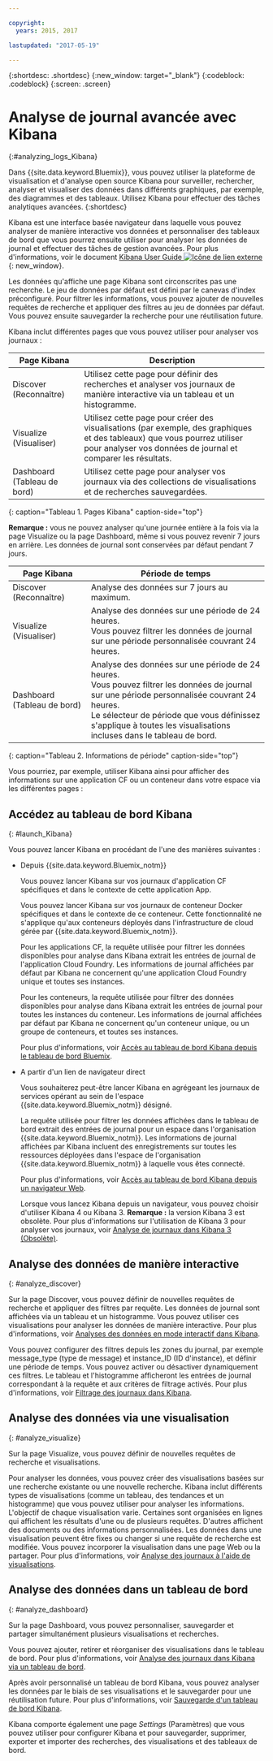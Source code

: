 ```yaml
---

copyright:
  years: 2015, 2017

lastupdated: "2017-05-19"

---
```



{:shortdesc: .shortdesc}
{:new_window: target="_blank"}
{:codeblock: .codeblock}
{:screen: .screen}

# Analyse de journal avancée avec Kibana
{:#analyzing_logs_Kibana}

Dans {{site.data.keyword.Bluemix}}, vous pouvez utiliser la plateforme de visualisation et d'analyse open source Kibana pour surveiller, rechercher, analyser et visualiser des données dans différents graphiques, par exemple, des diagrammes et des tableaux. Utilisez Kibana pour effectuer des tâches analytiques avancées.
{:shortdesc}

Kibana est une interface basée navigateur dans laquelle vous pouvez analyser de manière interactive vos données et personnaliser des tableaux de bord que vous pourrez ensuite utiliser pour analyser les données de journal et effectuer des tâches de gestion avancées. Pour plus d'informations, voir le document [Kibana User Guide ![Icône de lien externe](../../../icons/launch-glyph.svg "Icône de lien externe")](https://www.elastic.co/guide/en/kibana/4.1/index.html){: new_window}.

Les données qu'affiche une page Kibana sont circonscrites pas une recherche. Le jeu de données par défaut est défini par le canevas d'index préconfiguré. Pour filtrer les informations, vous pouvez ajouter de nouvelles requêtes de recherche et appliquer des filtres au jeu de données par défaut. Vous pouvez ensuite sauvegarder la recherche pour une réutilisation future. 

Kibana inclut différentes pages que vous pouvez utiliser pour analyser vos journaux :

| Page Kibana | Description |
|-------------|-------------|
| Discover (Reconnaître) | Utilisez cette page pour définir des recherches et analyser vos journaux de manière interactive via un tableau et un histogramme. |
| Visualize (Visualiser) | Utilisez cette page pour créer des visualisations (par exemple, des graphiques et des tableaux) que vous pourrez utiliser pour analyser vos données de journal et comparer les résultats.  |
| Dashboard (Tableau de bord) | Utilisez cette page pour analyser vos journaux via des collections de visualisations et de recherches sauvegardées.  |
{: caption="Tableau 1. Pages Kibana" caption-side="top"}

**Remarque :** vous ne pouvez analyser qu'une journée entière à la fois via la page Visualize ou la page Dashboard, même si vous pouvez revenir 7 jours en arrière. Les données de journal sont conservées par défaut pendant 7 jours. 

| Page Kibana | Période de temps |
|-------------|-------------------------|
| Discover (Reconnaître) | Analyse des données sur 7 jours au maximum. |
| Visualize (Visualiser) | Analyse des données sur une période de 24 heures. <br> Vous pouvez filtrer les données de journal sur une période personnalisée couvrant 24 heures.  |
| Dashboard (Tableau de bord) | Analyse des données sur une période de 24 heures. <br> Vous pouvez filtrer les données de journal sur une période personnalisée couvrant 24 heures. <br> Le sélecteur de période que vous définissez s'applique à toutes les visualisations incluses dans le tableau de bord. |
{: caption="Tableau 2. Informations de période" caption-side="top"}

Vous pourriez, par exemple, utiliser Kibana ainsi pour afficher des informations sur une application CF ou un conteneur dans votre espace via les différentes pages :

## Accédez au tableau de bord Kibana
{: #launch_Kibana}

Vous pouvez lancer Kibana en procédant de l'une des manières suivantes :

* Depuis {{site.data.keyword.Bluemix_notm}}

    Vous pouvez lancer Kibana sur vos journaux d'application CF spécifiques et dans le contexte de cette application App.
    
    Vous pouvez lancer Kibana sur vos journaux de conteneur Docker spécifiques et dans le contexte de ce conteneur. Cette fonctionnalité ne s'applique qu'aux conteneurs déployés dans l'infrastructure de cloud gérée par {{site.data.keyword.Bluemix_notm}}.
    
    Pour les applications CF, la requête utilisée pour filtrer les données disponibles pour analyse dans Kibana extrait les entrées de journal de l'application Cloud Foundry. Les informations de journal affichées par défaut par Kibana ne concernent qu'une application Cloud Foundry unique et toutes ses instances. 
    
    Pour les conteneurs, la requête utilisée pour filtrer des données disponibles pour analyse dans Kibana extrait les entrées de journal pour toutes les instances du conteneur. Les informations de journal affichées par défaut par Kibana ne concernent qu'un conteneur unique, ou un groupe de conteneurs, et toutes ses instances. 
    
    Pour plus d'informations, voir [Accès au tableau de bord Kibana depuis le tableau de bord Bluemix](k4_launch.html#launch_Kibana_from_bluemix).

* A partir d'un lien de navigateur direct

    Vous souhaiterez peut-être lancer Kibana en agrégeant les journaux de services opérant au sein de l'espace {{site.data.keyword.Bluemix_notm}} désigné.
    
    La requête utilisée pour filtrer les données affichées dans le tableau de bord extrait des entrées de journal pour un espace dans l'organisation {{site.data.keyword.Bluemix_notm}}. Les informations de journal affichées par Kibana incluent des enregistrements sur toutes les ressources déployées dans l'espace de l'organisation {{site.data.keyword.Bluemix_notm}} à laquelle vous êtes connecté. 
    
    Pour plus d'informations, voir [Accès au tableau de bord Kibana depuis un navigateur Web](k4_launch.html#launch_Kibana_from_browser).
    
    Lorsque vous lancez Kibana depuis un navigateur, vous pouvez choisir d'utiliser Kibana 4 ou Kibana 3. **Remarque :** la version Kibana 3 est obsolète. Pour plus d'informations sur l'utilisation de Kibana 3 pour analyser vos journaux, voir [Analyse de journaux dans Kibana 3 (Obsolète)](../logging_view_kibana3.html#analyzing_logs_Kibana3).


## Analyse des données de manière interactive
{: #analyze_discover}

Sur la page Discover, vous pouvez définir de nouvelles requêtes de recherche et appliquer des filtres par requête. Les données de journal sont affichées via un tableau et un histogramme. Vous pouvez utiliser ces visualisations pour analyser les données de manière interactive. Pour plus d'informations, voir [Analyses des données en mode interactif dans Kibana](logging_kibana_analize_logs_interactively.html#kibana_analize_logs_interactively).

Vous pouvez configurer des filtres depuis les zones du journal, par exemple message_type (type de message) et instance_ID (ID d'instance), et définir une période de temps. Vous pouvez activer ou désactiver dynamiquement ces filtres. Le tableau et l'histogramme afficheront les entrées  de journal correspondant à la requête et aux critères de filtrage activés. Pour plus d'informations, voir [Filtrage des journaux dans Kibana](k4_filter_logs.html#k4_filter_logs).

## Analyse des données via une visualisation
{: #analyze_visualize}
    
Sur la page Visualize, vous pouvez définir de nouvelles requêtes de recherche et visualisations.

Pour analyser les données, vous pouvez créer des visualisations basées sur une recherche existante ou une nouvelle recherche. Kibana inclut différents types de visualisations (comme un tableau, des tendances et un histogramme) que vous pouvez utiliser pour analyser les informations. L'objectif de chaque visualisation varie. Certaines sont organisées en lignes qui affichent les résultats d'une ou de plusieurs requêtes. D'autres affichent des documents ou des informations personnalisées. Les données dans une visualisation peuvent être fixes ou changer si une requête de recherche est modifiée. Vous pouvez incorporer la visualisation dans une page Web ou la partager. Pour plus d'informations, voir [Analyse des journaux à l'aide de visualisations](logging_kibana_visualizations.html#logging_kibana_visualizations).

## Analyse des données dans un tableau de bord
{: #analyze_dashboard}

Sur la page Dashboard, vous pouvez personnaliser, sauvegarder et partager simultanément plusieurs visualisations et recherches. 

Vous pouvez ajouter, retirer et réorganiser des visualisations dans le tableau de bord. Pour plus d'informations, voir [Analyse des journaux dans Kibana via un tableau de bord](logging_kibana_analize_logs_dashboard.html#kibana_analize_logs_dashboard).
    
Après avoir personnalisé un tableau de bord Kibana, vous pouvez analyser les données par le biais de ses visualisations et le sauvegarder pour une réutilisation future. Pour plus d'informations, voir [Sauvegarde d'un tableau de bord Kibana](logging_kibana_analize_logs_dashboard.html#k4_dashboard_save).

Kibana comporte également une page *Settings* (Paramètres) que vous pouvez utiliser pour configurer Kibana et pour sauvegarder, supprimer, exporter et importer des recherches, des visualisations et des tableaux de bord.


